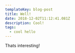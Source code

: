 ```yaml
---
templateKey: blog-post
title: Well!
date: 2018-12-02T11:12:41.081Z
description: Cool!
tags:
  - cool hello
---
```

Thats interesting!
